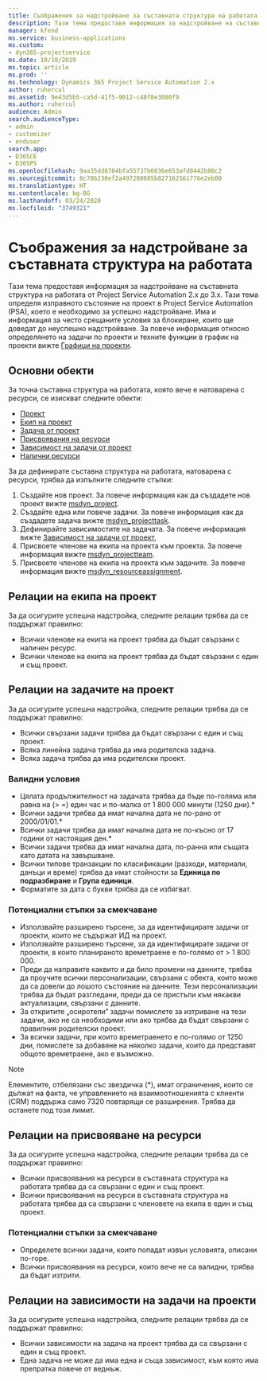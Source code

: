 ```yaml
---
title: Съображения за надстройване за съставната структура на работата
description: Тази тема предоставя информация за надстройване на съставната структура на работата от Project Service Automation 2.x до 3.x.
manager: kfend
ms.service: business-applications
ms.custom:
- dyn365-projectservice
ms.date: 10/18/2019
ms.topic: article
ms.prod: ''
ms.technology: Dynamics 365 Project Service Automation 2.x
author: ruhercul
ms.assetid: 9e43d5b5-ca5d-41f5-9012-c48f8e3080f9
ms.author: ruhercul
audience: Admin
search.audienceType:
- admin
- customizer
- enduser
search.app:
- D365CE
- D365PS
ms.openlocfilehash: 9aa35dd8784bfa55737b0836e653afd0442b80c2
ms.sourcegitcommit: 8c786230ef2a497280885b827162561776e2eb00
ms.translationtype: HT
ms.contentlocale: bg-BG
ms.lasthandoff: 03/24/2020
ms.locfileid: "3749321"
---
```

# <a name="upgrade-considerations-for-the-work-breakdown-structure"></a>Съображения за надстройване за съставната структура на работата
Тази тема предоставя информация за надстройване на съставната структура на работата от Project Service Automation 2.x до 3.x. Тази тема определя изправното състояние на проект в Project Service Automation (PSA), което е необходимо за успешно надстройване. Има и информация за често срещаните условия за блокиране, които ще доведат до неуспешно надстройване. За повече информация относно определянето на задачи по проекти и техните функции в график на проекти вижте [Графици на проекти](project-creating.md).

## <a name="key-entities"></a>Основни обекти
За точна съставна структура на работата, която вече е натоварена с ресурси, се изискват следните обекти:

- [Проект](../developer/entities/msdyn_project.md)
- [Екип на проект](../developer/entities/msdyn_projectteam.md)
- [Задача от проект](../developer/entities/msdyn_projecttask.md)
- [Присвоявания на ресурси](../developer/entities/msdyn_resourceassignment.md)
- [Зависимост на задачи от проект](../developer/entities/msdyn_projecttaskdependency.md)
- [Налични ресурси](../developer/entities/bookableresource.md)

За да дефинирате съставна структура на работата, натоварена с ресурси, трябва да изпълните следните стъпки:

1. Създайте нов проект. За повече информация как да създадете нов проект вижте [msdyn_project](../developer/entities/msdyn_project.md).
2. Създайте една или повече задачи. За повече информация как да създадете задача вижте [msdyn_projecttask](../developer/entities/msdyn_projecttask.md).
3. Дефинирайте зависимостите на задачата. За повече информация вижте [Зависимост на задачи от проект](../developer/entities/msdyn_projecttaskdependency.md),
4. Присвоете членове на екипа на проекта към проекта. За повече информация вижте [msdyn_projectteam](../developer/entities/msdyn_projectteam.md).
5. Присвоете членове на екипа на проекта към задачите. За повече информация вижте [msdyn_resourceassignment](../developer/entities/msdyn_resourceassignment.md).

## <a name="project-team-relationships"></a>Релации на екипа на проект

За да осигурите успешна надстройка, следните релации трябва да се поддържат правилно:
- Всички членове на екипа на проект трябва да бъдат свързани с наличен ресурс.
- Всички членове на екипа на проект трябва да бъдат свързани с един и същ проект. 

## <a name="project-task-relationships"></a>Релации на задачите на проект
За да осигурите успешна надстройка, следните релации трябва да се поддържат правилно:

- Всички свързани задачи трябва да бъдат свързани с един и същ проект.
- Всяка линейна задача трябва да има родителска задача.
- Всяка задача трябва да има родителски проект.

### <a name="valid-conditions"></a>Валидни условия

- Цялата продължителност на задачата трябва да бъде по-голяма или равна на (> =) един час и по-малка от 1 800 000 минути (1250 дни).*
- Всички задачи трябва да имат начална дата не по-рано от 2000/01/01.*
- Всички задачи трябва да имат начална дата не по-късно от 17 години от настоящия ден.*
- Всички задачи трябва да имат начална дата, по-ранна или същата като датата на завършване.
- Всички типове транзакции по класификации (разходи, материали, данъци и време) трябва да имат стойности за **Единица по подразбиране** и **Група единици**.
- Форматите за дата с букви трябва да се избягват.

### <a name="potential-mitigation-steps"></a>Потенциални стъпки за смекчаване
- Използвайте разширено търсене, за да идентифицирате задачи от проекти, които не съдържат ИД на проект.
- Използвайте разширено търсене, за да идентифицирате задачи от проекти, в които планираното времетраене е по-голямо от > 1 800 000.
- Преди да направите каквито и да било промени на данните, трябва да проучите всички персонализации, свързани с обекта, които може да са довели до лошото състояние на данните. Тези персонализации трябва да бъдат разгледани, преди да се пристъпи към някакви актуализации, свързани с данните.
- За откритите „осиротели” задачи помислете за изтриване на тези задачи, ако не са необходими или ако трябва да бъдат свързани с правилния родителски проект.
- За всички задачи, при които времетраенето е по-голямо от 1250 дни, помислете за добавяне на няколко задачи, които да представят общото времетраене, ако е възможно.

> [!NOTE]
> Елементите, отбелязани със звездичка (\*), имат ограничения, които се дължат на факта, че управлението на взаимоотношенията с клиенти (CRM) поддържа само 7320 повтарящи се разширения. Трябва да останете под този лимит.

## <a name="resource-assignment-relationships"></a>Релации на присвояване на ресурси
За да осигурите успешна надстройка, следните релации трябва да се поддържат правилно:

- Всички присвоявания на ресурси в съставната структура на работата трябва да са свързани с един и същ проект.
- Всички присвоявания на ресурси в съставната структура на работата трябва да са свързани с членовете на екипа в един и същ проект.

### <a name="potential-mitigation-steps"></a>Потенциални стъпки за смекчаване
- Определете всички задачи, които попадат извън условията, описани по-горе.  
- Всички присвоявания на ресурси, които вече не са валидни, трябва да бъдат изтрити.

## <a name="project-task-dependency-relationships"></a>Релации на зависимости на задачи на проекти
За да осигурите успешна надстройка, следните релации трябва да се поддържат правилно:

- Всички зависимости на задача на проект трябва да са свързани с един и същ проект.
- Една задача не може да има една и съща зависимост, към която има препратка повече от веднъж.
